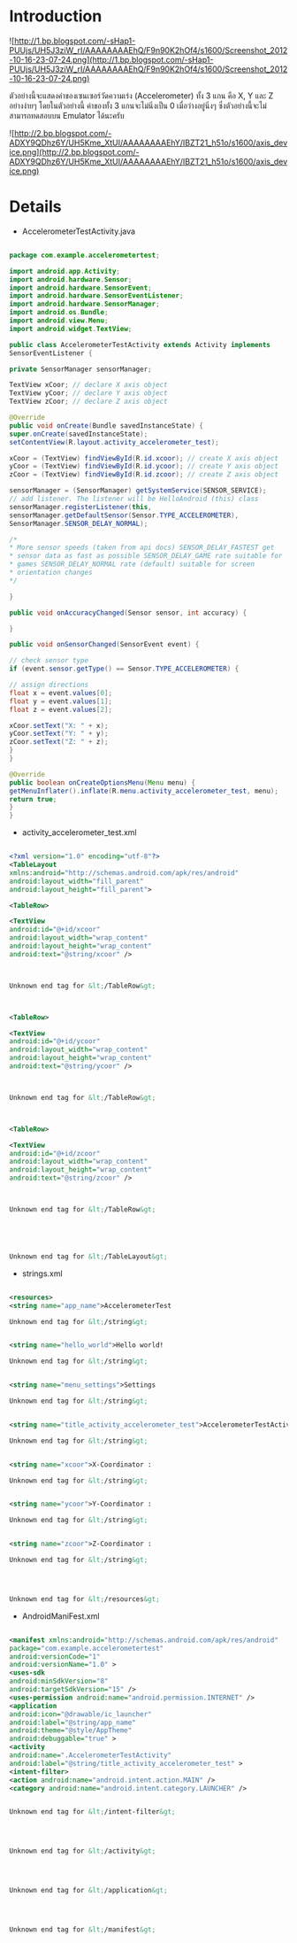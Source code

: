 # Introduction #
![http://1.bp.blogspot.com/-sHap1-PUUjs/UH5J3ziW_rI/AAAAAAAAEhQ/F9n90K2hOf4/s1600/Screenshot_2012-10-16-23-07-24.png](http://1.bp.blogspot.com/-sHap1-PUUjs/UH5J3ziW_rI/AAAAAAAAEhQ/F9n90K2hOf4/s1600/Screenshot_2012-10-16-23-07-24.png)


ตัวอย่างนี้จะแสดงค่าของเซนเซอร์วัดความเร่ง (Accelerometer) ทั้ง 3 แกน คือ X, Y และ Z อย่างง่ายๆ โดยในตัวอย่างนี้ ค่าของทั้ง 3 แกนจะไม่นิ่งเป็น 0 เมื่อว่างอยู่นิ่งๆ ซึ่งตัวอย่างนี้จะไม่สามารถทดสอบบน Emulator ได้นะครับ

![http://2.bp.blogspot.com/-ADXY9QDhz6Y/UH5Kme_XtUI/AAAAAAAAEhY/IBZT21_h51o/s1600/axis_device.png](http://2.bp.blogspot.com/-ADXY9QDhz6Y/UH5Kme_XtUI/AAAAAAAAEhY/IBZT21_h51o/s1600/axis_device.png)

# Details #

  * AccelerometerTestActivity.java

```java

package com.example.accelerometertest;

import android.app.Activity;
import android.hardware.Sensor;
import android.hardware.SensorEvent;
import android.hardware.SensorEventListener;
import android.hardware.SensorManager;
import android.os.Bundle;
import android.view.Menu;
import android.widget.TextView;

public class AccelerometerTestActivity extends Activity implements
SensorEventListener {

private SensorManager sensorManager;

TextView xCoor; // declare X axis object
TextView yCoor; // declare Y axis object
TextView zCoor; // declare Z axis object

@Override
public void onCreate(Bundle savedInstanceState) {
super.onCreate(savedInstanceState);
setContentView(R.layout.activity_accelerometer_test);

xCoor = (TextView) findViewById(R.id.xcoor); // create X axis object
yCoor = (TextView) findViewById(R.id.ycoor); // create Y axis object
zCoor = (TextView) findViewById(R.id.zcoor); // create Z axis object

sensorManager = (SensorManager) getSystemService(SENSOR_SERVICE);
// add listener. The listener will be HelloAndroid (this) class
sensorManager.registerListener(this,
sensorManager.getDefaultSensor(Sensor.TYPE_ACCELEROMETER),
SensorManager.SENSOR_DELAY_NORMAL);

/*
* More sensor speeds (taken from api docs) SENSOR_DELAY_FASTEST get
* sensor data as fast as possible SENSOR_DELAY_GAME rate suitable for
* games SENSOR_DELAY_NORMAL rate (default) suitable for screen
* orientation changes
*/

}

public void onAccuracyChanged(Sensor sensor, int accuracy) {

}

public void onSensorChanged(SensorEvent event) {

// check sensor type
if (event.sensor.getType() == Sensor.TYPE_ACCELEROMETER) {

// assign directions
float x = event.values[0];
float y = event.values[1];
float z = event.values[2];

xCoor.setText("X: " + x);
yCoor.setText("Y: " + y);
zCoor.setText("Z: " + z);
}
}

@Override
public boolean onCreateOptionsMenu(Menu menu) {
getMenuInflater().inflate(R.menu.activity_accelerometer_test, menu);
return true;
}
}

```

  * activity\_accelerometer\_test.xml
```xml

<?xml version="1.0" encoding="utf-8"?>
<TableLayout
xmlns:android="http://schemas.android.com/apk/res/android"
android:layout_width="fill_parent"
android:layout_height="fill_parent">

<TableRow>

<TextView
android:id="@+id/xcoor"
android:layout_width="wrap_content"
android:layout_height="wrap_content"
android:text="@string/xcoor" />



Unknown end tag for &lt;/TableRow&gt;



<TableRow>

<TextView
android:id="@+id/ycoor"
android:layout_width="wrap_content"
android:layout_height="wrap_content"
android:text="@string/ycoor" />



Unknown end tag for &lt;/TableRow&gt;



<TableRow>

<TextView
android:id="@+id/zcoor"
android:layout_width="wrap_content"
android:layout_height="wrap_content"
android:text="@string/zcoor" />



Unknown end tag for &lt;/TableRow&gt;





Unknown end tag for &lt;/TableLayout&gt;


```

  * strings.xml
```xml

<resources>
<string name="app_name">AccelerometerTest

Unknown end tag for &lt;/string&gt;


<string name="hello_world">Hello world!

Unknown end tag for &lt;/string&gt;


<string name="menu_settings">Settings

Unknown end tag for &lt;/string&gt;


<string name="title_activity_accelerometer_test">AccelerometerTestActivity

Unknown end tag for &lt;/string&gt;


<string name="xcoor">X-Coordinator :

Unknown end tag for &lt;/string&gt;


<string name="ycoor">Y-Coordinator :

Unknown end tag for &lt;/string&gt;


<string name="zcoor">Z-Coordinator :

Unknown end tag for &lt;/string&gt;




Unknown end tag for &lt;/resources&gt;


```

  * AndroidManiFest.xml
```xml

<manifest xmlns:android="http://schemas.android.com/apk/res/android"
package="com.example.accelerometertest"
android:versionCode="1"
android:versionName="1.0" >
<uses-sdk
android:minSdkVersion="8"
android:targetSdkVersion="15" />
<uses-permission android:name="android.permission.INTERNET" />
<application
android:icon="@drawable/ic_launcher"
android:label="@string/app_name"
android:theme="@style/AppTheme"
android:debuggable="true" >
<activity
android:name=".AccelerometerTestActivity"
android:label="@string/title_activity_accelerometer_test" >
<intent-filter>
<action android:name="android.intent.action.MAIN" />
<category android:name="android.intent.category.LAUNCHER" />


Unknown end tag for &lt;/intent-filter&gt;




Unknown end tag for &lt;/activity&gt;




Unknown end tag for &lt;/application&gt;




Unknown end tag for &lt;/manifest&gt;


```